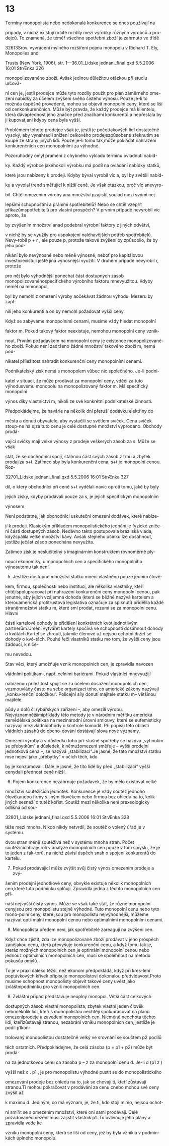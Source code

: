 # 13

Termíny monopolista nebo nedokonalá konkurence se dnes používají na

případy, v nichž existují určité rozdíly mezi výrobky různých výrobců a pro-dejců. To znamená, že téměř všechno spotřební zboží je zahrnuto ve třídě

32613Srov. vyvrácení mylného rozšíření pojmu monopolu v Richard T. Ely, Monopolies and

Trusts (New York, 1906), str. 1—36.01_Lidske jednani_final.qxd 5.5.2006 16:01 StrÆnka 326

monopolizovaného zboží. Avšak jedinou důležitou otázkou při studiu určová-

ní cen je, jestli prodejce může tyto rozdíly použít pro plán záměrného ome-zení nabídky za účelem zvýšení svého čistého výnosu. Pouze je-li to možnéa úspěšně provedené, mohou se objevit monopolní ceny, které se liší od cenkonkurenčních. Může být pravda, že každý prodejce má klientelu, která dávápřednost jeho značce před značkami konkurentů a nepřestala by ji kupovat,ani kdyby cena byla vyšší.

Problémem tohoto prodejce však je, jestli je počettakových lidí dostatečně vysoký, aby vynahradil snížení celkového prodejezpůsobené zřeknutím se koupě ze strany jiných lidí. Pouze je-li tomu tak,může pokládat nahrazení konkurenčních cen monopolními za výhodné.

Pozoruhodný omyl pramení z chybného výkladu termínu ovládnutí nabíd-

ky. Každý výrobce jakéhokoli výrobku má podíl na ovládání nabídky statků,

které jsou nabízeny k prodeji. Kdyby býval vyrobil víc a, byl by zvětšil nabíd-

ku a vyvolal trend směřující k nižší ceně. Je však otázkou, proč víc anevyro-

bil. Chtěl omezením výroby ana množství pzajistit soulad mezi svými nej-

lepšími schopnostmi a přáními spotřebitelů? Nebo se chtěl vzepřít příkazůmspotřebitelů pro vlastní prospěch? V prvním případě nevyrobil víc aproto, že

by zvýšením množství anad podebral výrobní faktory z jiných odvětví,

v nichž by se využily pro uspokojení naléhavějších potřeb spotřebitelů. Nevy-robil p + r , ale pouze p, protože takové zvýšení by způsobilo, že by jeho pod-

nikání bylo nevýnosné nebo méně výnosné, neboť pro kapitálovou investiciexistují ještě jiná výnosnější využití. V druhém případě nevyrobil r, protože

pro něj bylo výhodnější ponechat část dostupných zásob monopolizovanéhospecifického výrobního faktoru mnevyužitou. Kdyby neměl na mmonopol,

byl by nemohl z omezení výroby aočekávat žádnou výhodu. Mezeru by zapl-

nili jeho konkurenti a on by nemohl požadovat vyšší ceny.

Když se zabýváme monopolními cenami, musíme vždy hledat monopolní

faktor m. Pokud takový faktor neexistuje, nemohou monopolní ceny vznik-

nout. Prvním požadavkem na monopolní ceny je existence monopolizované-ho zboží. Pokud není zadrženo žádné množství takového zboží m, nemá pod-

nikatel příležitost nahradit konkurenční ceny monopolními cenami.

Podnikatelský zisk nemá s monopolem vůbec nic společného. Je-li podni-

katel v situaci, že může prodávat za monopolní ceny, vděčí za tuto výhodusvému monopolu na monopolizovaný faktor m. Má specifický monopolní

výnos díky vlastnictví m, nikoli ze své konkrétní podnikatelské činnosti.

Předpokládejme, že havárie na několik dní přeruší dodávku elektřiny do

města a donutí obyvatele, aby vystačili se světlem svíček. Cena svíček stoup-ne na s;za tuto cenu je celé dostupné množství vyprodáno. Obchody prodá-

vající svíčky mají velké výnosy z prodeje veškerých zásob za s. Může se však

stát, že se obchodníci spojí, stáhnou část svých zásob z trhu a zbytek prodajíza s+t. Zatímco sby byla konkurenční cena, s+t je monopolní cenou. Roz-

32701_Lidske jednani_final.qxd 5.5.2006 16:01 StrÆnka 327

díl, o který obchodníci při ceně s+t vydělali navíc oproti tomu, jaké by byly

jejich zisky, kdyby prodávali pouze za s, je jejich specifickým monopolním

výnosem.

Není podstatné, jak obchodníci uskuteční omezení dodávek, které nabíze-

jí k prodeji. Klasickým příkladem monopolistického jednání je fyzické zniče-ní části dostupných zásob. Nedávno takto postupovala brazilská vláda, kdyžspálila velké množství kávy. Avšak stejného účinku lze dosáhnout, jestliže ječást zásob ponechána nevyužita.

Zatímco zisk je neslučitelný s imaginárním konstruktem rovnoměrně ply-

noucí ekonomiky, u monopolních cen a specifického monopolního výnosutomu tak není.

5. Jestliže dostupné množství statku mnení vlastněno pouze jedním člově-

kem, firmou, společností nebo institucí, ale několika vlastníky, kteří chtějíspolupracovat při nahrazení konkurenční ceny monopolní cenou, pak jenutné, aby jejich vzájemná dohoda (která se běžně nazývá kartelem a kterouamerická protitrustová legislativa označuje za spiknutí) přidělila každé straněmnožství statku m, které smí prodat, rozumí se za monopolní cenu. Hlavní

částí kartelové dohody je přidělení konkrétních kvót jednotlivým partnerům.Umění vytvářet kartely spočívá ve schopnosti dosáhnout dohody o kvótách.Kartel se zhroutí, jakmile členové už nejsou ochotni držet se dohody o kvó-tách. Pouhé řeči vlastníků statku mo tom, že vyšší ceny jsou žádoucí, k niče-

mu nevedou.

Stav věcí, který umožňuje vznik monopolních cen, je zpravidla navozen

vládními politikami, např. celními bariérami. Pokud vlastníci mnevyužijí

nabízenou příležitost spojit se za účelem dosažení monopolních cen, vezmouvlády často na sebe organizaci toho, co americké zákony nazývají „konku-renční doložkou“. Policejní síly donutí majitele statku m– většinou majitele

půdy a dolů či rybářských zařízení –, aby omezili výrobu. Nejvýznamnějšímipříklady této metody je v národním měřítku americká zemědělská politikaa na mezinárodní úrovni smlouvy, které se eufemisticky nazývají mezivládnídohody o kontrole komodit. Při popisu této oblasti vládních zásahů do obcho-dování dostávají slova nové významy.

Omezení výroby a v důsledku toho pří-slušné spotřeby se nazývá „vyhnutím se přebytkům“ a důsledek, k němužomezení směřuje – vyšší prodejní jednotková cena –, se nazývá „stabilizací“.Je jasné, že tato množství statku mse nejeví jako „přebytky“ v očích těch, kdo

by je konzumovali. Dále je jasné, že tito lidé by před „stabilizací“ vyšší cenydali přednost ceně nižší.

6. Pojem konkurence nezahrnuje požadavek, že by mělo existovat velké

množství soutěžících jednotek. Konkurence je vždy soutěž jednoho člověkanebo firmy s jiným člověkem nebo firmou bez ohledu na to, kolik jiných sesnaží o tutéž kořist. Soutěž mezi několika není praxeologicky odlišná od sou-

32801_Lidske jednani_final.qxd 5.5.2006 16:01 StrÆnka 328

těže mezi mnoha. Nikdo nikdy netvrdil, že soutěž o volený úřad je v systému

dvou stran méně soutěživá než v systému mnoha stran. Počet soutěžícíchhraje roli v analýze monopolních cen pouze v tom smyslu, že je to jeden z fak-torů, na nichž závisí úspěch snah o spojení konkurentů do kartelu.

7. Pokud prodávající může zvýšit svůj čistý výnos omezením prodeje a zvý-

šením prodejní jednotkové ceny, obvykle existuje několik monopolních cen,které tuto podmínku splňují. Zpravidla jedna z těchto monopolních cen při-

náší nejvyšší čistý výnos. Může se však také stát, že různé monopolní cenyjsou pro monopolistu stejně výhodné. Tuto monopolní cenu nebo tyto mono-polní ceny, které jsou pro monopolistu nejvýhodnější, můžeme nazývat opti-mální monopolní cenou nebo optimálními monopolními cenami.

8. Monopolista předem neví, jak spotřebitelé zareagují na zvýšení cen.

Když chce zjistit, zda lze monopolizované zboží prodávat v jeho prospěch zanějakou cenu, která převyšuje konkurenční cenu, a když tomu tak je, kteráz možných monopolních cen je optimální monopolní cenou nebo jednouz optimálních monopolních cen, musí se spolehnout na metodu pokusůa omylů.

To je v praxi daleko těžší, než ekonom předpokládá, když při kres-lení poptávkových křivek připisuje monopolistovi dokonalou předvídavost.Proto musíme schopnost monopolisty objevit takové ceny uvést jako zvláštnípodmínku pro vznik monopolních cen.

9. Zvláštní případ představuje neúplný monopol. Větší část celkových

dostupných zásob vlastní monopolista; zbytek vlastní jeden člověk neboněkolik lidí, kteří s monopolistou nechtějí spolupracovat na plánu omezeníprodeje a zavedení monopolních cen. Nicméně neochota těchto lidí, kteřízůstávají stranou, nezabrání vzniku monopolních cen, jestliže je podíl p1kon-

trolovaný monopolistou dostatečně velký ve srovnání se součtem p2 podílů

těch ostatních. Předpokládejme, že celá zásoba (p = p1 + p2) může být prodá-

na za jednotkovou cenu ca zásoba p – z za monopolní cenu d. Je-li d (p1 z )

vyšší než c . p1 , je pro monopolistu výhodné pustit se do monopolistického

omezování prodeje bez ohledu na to, jak se chovají ti, kteří zůstávají stranou.Ti mohou pokračovat v prodávání za cenu cnebo mohou své ceny zvýšit až

k maximu d. Jediným, co má význam, je, že ti, kdo stojí mimo, nejsou ochot-

ni smířit se s omezením množství, které oni sami prodávají. Celé požadovanéomezení musí zajistit vlastník p1. To ovlivňuje jeho plány a zpravidla vede ke

vzniku monopolní ceny, která se liší od ceny, jež by byla vznikla v podmín-kách úplného monopolu.

